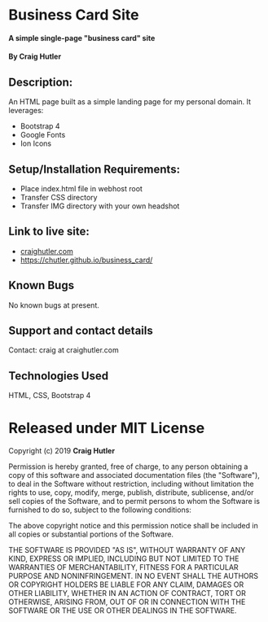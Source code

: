 # Business Card Site    

#### A simple single-page "business card" site

#### By Craig Hutler

## Description:

An HTML page built as a simple landing page for my personal domain. It leverages:

* Bootstrap 4
* Google Fonts
* Ion Icons

## Setup/Installation Requirements:

* Place index.html file in webhost root
* Transfer CSS directory
* Transfer IMG directory with your own headshot


## Link to live site:

* [craighutler.com](https://www.craighutler.com "Craig Hutler personal page")
* https://chutler.github.io/business_card/

## Known Bugs

No known bugs at present.

## Support and contact details

Contact: craig at craighutler.com

## Technologies Used

HTML, CSS, Bootstrap 4

# Released under MIT License

Copyright (c) 2019 **Craig Hutler**

Permission is hereby granted, free of charge, to any person obtaining a copy of this software and associated documentation files (the "Software"), to deal in the Software without restriction, including without limitation the rights to use, copy, modify, merge, publish, distribute, sublicense, and/or sell copies of the Software, and to permit persons to whom the Software is furnished to do so, subject to the following conditions:

The above copyright notice and this permission notice shall be included in all copies or substantial portions of the Software.

THE SOFTWARE IS PROVIDED "AS IS", WITHOUT WARRANTY OF ANY KIND, EXPRESS OR IMPLIED, INCLUDING BUT NOT LIMITED TO THE WARRANTIES OF MERCHANTABILITY, FITNESS FOR A PARTICULAR PURPOSE AND NONINFRINGEMENT. IN NO EVENT SHALL THE AUTHORS OR COPYRIGHT HOLDERS BE LIABLE FOR ANY CLAIM, DAMAGES OR OTHER LIABILITY, WHETHER IN AN ACTION OF CONTRACT, TORT OR OTHERWISE, ARISING FROM, OUT OF OR IN CONNECTION WITH THE SOFTWARE OR THE USE OR OTHER DEALINGS IN THE SOFTWARE.
